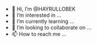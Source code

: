 - 👋 Hi, I’m @HAYRULLOBEK
- 👀 I’m interested in ...
- 🌱 I’m currently learning ...
- 💞️ I’m looking to collaborate on ...
- 📫 How to reach me ...

<!---
HAYRULLOBEK/HAYRULLOBEK is a ✨ special ✨ repository because its `README.md` (this file) appears on your GitHub profile.
You can click the Preview link to take a look at your changes.
--->
